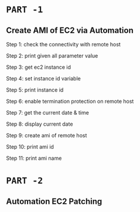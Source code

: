 # `PART -1`
## Create AMI of EC2 via Automation

Step 1: check the connectivity with remote host

Step 2: print given all parameter value

Step 3: get ec2 instance id

Step 4: set instance id variable

Step 5: print instance id

Step 6: enable termination protection on remote host

Step 7: get the current date & time

Step 8: display current date

Step 9: create ami of remote host

Step 10: print ami id

Step 11: print ami name


# `PART -2`
## Automation EC2 Patching